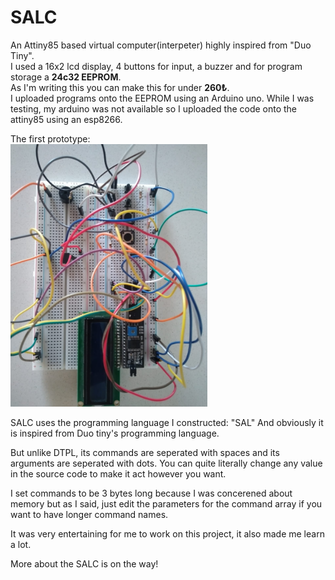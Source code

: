 # SALC
An Attiny85 based virtual computer(interpeter) highly inspired from "Duo Tiny".  
I used a 16x2 lcd display, 4 buttons for input, a buzzer and for program storage a **24c32 EEPROM**.  
As I'm writing this you can make this for under **260₺**.  
I uploaded programs onto the EEPROM using an Arduino uno. While I was testing, my arduino was not available so I uploaded the code onto the attiny85 using an esp8266.  
  
The first prototype:  
<img src="https://github.com/QwertyR0/SALC/blob/main/prototype.jpg" width="315" height="420">  

SALC uses the programming language I constructed: "SAL" 
And obviously it is inspired from Duo tiny's programming language.

But unlike DTPL, its commands are seperated with spaces and its arguments are seperated with dots. You can quite literally change any value in the source code to make it act however you want.  
  
I set commands to be 3 bytes long because I was concerened about memory but as I said, just edit the parameters for the command array if you want to have longer command names.  
  
It was very entertaining for me to work on this project, it also made me learn a lot.  
  
More about the SALC is on the way!
